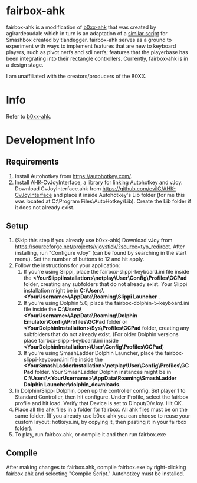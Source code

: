 # fairbox-ahk

fairbox-ahk is a modification of [b0xx-ahk](https://github.com/agirardeau/b0xx-ahk) that was created by agirardeaudale which in turn is an adaptation of a [similar script](https://github.com/tlandegger/smashbox-AHK) for Smashbox created by tlandegger. fairbox-ahk serves as a ground to experiment with ways to implement features that are new to keyboard players, such as pivot nerfs and sdi nerfs; features that the playerbase has been integrating into their rectangle controllers. Currently, fairbox-ahk is in a design stage.

I am unaffiliated with the creators/producers of the B0XX. 

# Info

Refer to [b0xx-ahk](https://github.com/agirardeau/b0xx-ahk).

# Development Info

## Requirements

1. Install Autohotkey from https://autohotkey.com/.
2. Install AHK-CvJoyInterface, a library for linking Autohotkey and vJoy. Download CvJoyInterface.ahk from https://github.com/evilC/AHK-CvJoyInterface and place it inside Autohotkey's Lib folder (for me this was located at C:\Program Files\AutoHotkey\Lib). Create the Lib folder if it does not already exist.

## Setup

1. (Skip this step if you already use b0xx-ahk) Download vJoy from https://sourceforge.net/projects/vjoystick/?source=typ_redirect. After installing, run "Configure vJoy" (can be found by searching in the start menu). Set the number of buttons to 12 and hit apply.
2. Follow the instructions for your application:
    1. If you're using Slippi, place the fairbox-slippi-keyboard.ini file inside the  __\<YourSlippiInstallation\>\netplay\User\Config\Profiles\GCPad__ folder, creating any subfolders that do not already exist. Your Slippi installation might be in __C:\Users\\\<YourUsername\>\AppData\Roaming\Slippi Launcher__ .
    2. If you're using Dolphin 5.0, place the fairbox-dolphin-5-keyboard.ini file inside the  __C:\Users\\\<YourUsername\>\AppData\Roaming\Dolphin Emulator\Config\Profiles\GCPad__ folder or __\<YourDolphinInstallation\>\Sys\Profiles\GCPad__ folder, creating any subfolders that do not already exist. (For older Dolphin versions place fairbox-slippi-keyboard.ini inside __\<YourDolphinInstallation\>\User\Config\Profiles\GCPad__)
    3. If you're using SmashLadder Dolphin Launcher, place the fairbox-slippi-keyboard.ini file inside the  __\<YourSmashLadderInstallation\>\netplay\User\Config\Profiles\GCPad__ folder. Your SmashLadder Dolphin instances might be in __C:\Users\\\<YourUsername\>\AppData\Roaming\SmashLadder Dolphin Launcher\dolphin_downloads__.
3. In Dolphin/Slippi Dolphin, open up the controller config. Set player 1 to Standard Controller, then hit configure. Under Profile, select the fairbox profile and hit load. Verify that Device is set to DInput/0/vJoy. Hit OK.
4. Place all the ahk files in a folder for fairbox. All ahk files must be on the same folder. (If you already use b0xx-ahk you can choose to reuse your custom layout: hotkeys.ini, by copying it, then pasting it in your fairbox folder).
5. To play, run fairbox.ahk, or compile it and then run fairbox.exe

## Compile

After making changes to fairbox.ahk, compile fairbox.exe by right-clicking fairbox.ahk and selecting "Compile Script." Autohotkey must be installed.
